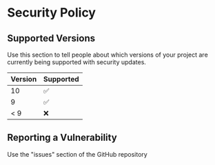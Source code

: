 # Security Policy

## Supported Versions

Use this section to tell people about which versions of your project are
currently being supported with security updates.

| Version | Supported          |
| ------- | ------------------ |
| 10       | :white_check_mark: |
| 9       | :white_check_mark: |
| < 9     | :x:                |

## Reporting a Vulnerability

Use the "issues" section of the GitHub repository
